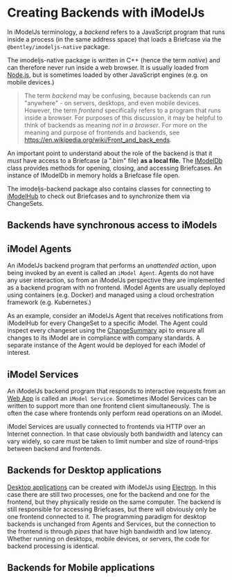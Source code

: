 # Creating Backends with iModelJs

In iModelJs terminology, a *backend* refers to a JavaScript program that runs inside a process (in the same address space)
that loads a Briefcase via the `@bentley/imodeljs-native` package.

The imodeljs-native package is written in C++ (hence the term *native*) and can therefore never run inside a
web browser. It is usually loaded from [Node.js](https://nodejs.org), but is sometimes loaded by other JavaScript engines (e.g. on mobile devices.)

> The term *backend* may be confusing, because backends can run "anywhere" - on servers, desktops, and even mobile devices. However, the term
*frontend* specifically refers to a program that runs inside a browser. For purposes of this discussion,
it may be helpful to think of backends as meaning *not in a browser*. For more on the meaning and purpose of frontends and backends, see https://en.wikipedia.org/wiki/Front_and_back_ends.

An important point to understand about the role of the backend is that it *must* have access to a Briefcase (a ".bim" file) **as a local file**.
The [IModelDb]($imodeljs-backend.IModelDb) class provides methods for opening, closing, and accessing Briefcases. An instance of IModelDb in memory holds a Briefcase file open.

The imodeljs-backend package also contains classes for connecting to [iModelHub](./IModelHub) to check out Briefcases and to synchronize them via ChangeSets.

## Backends have synchronous access to iModels

## iModel Agents

An iModelJs backend program that performs an *unattended action*, upon being invoked by an event is called an `iModel Agent`. Agents do
not have any user interaction, so from an iModelJs perspective they are implemented as a backend program with no frontend. iModel Agents
are usually deployed using containers (e.g. Docker) and managed using a cloud orchestration framework (e.g. Kubernetes.)

As an example, consider an iModelJs Agent that receives notifications from iModelHub for every ChangeSet to a specific iModel.
The Agent could inspect every changeset using the [ChangeSummary]($imodeljs-backend.ChangeSummaryManager) api to ensure all
changes to its iModel are in compliance with company standards. A separate instance of the Agent would be deployed for each iModel of interest.

## iModel Services

An iModelJs backend program that responds to interactive requests from an [Web App](./WebApps) is called an `iModel Service`.
Sometimes iModel Services can be written to support more than one frontend client simultaneously.
The is often the case where frontends only perform read operations on an iModel.

iModel Services are usually connected to frontends via HTTP over an Internet connection. In that case obviously both
bandwidth and latency can vary widely, so care must be taken to limit number and size of round-trips between backend and frontends.

## Backends for Desktop applications

[Desktop applications](./DesktopApps) can be created with iModelJs using [Electron](https://electronjs.org/). In this case there are still two processes,
one for the backend and one for the frontend, but they physically reside on the same computer. The backend is still responsible for
accessing Briefcases, but there will obviously only be one frontend connected to it. The programming paradigm for desktop
backends is unchanged from Agents and Services, but the connection to the frontend is through *pipes* that have high bandwidth and low latency.
Whether running on desktops, mobile devices, or servers, the code for backend processing is identical.

## Backends for Mobile applications
